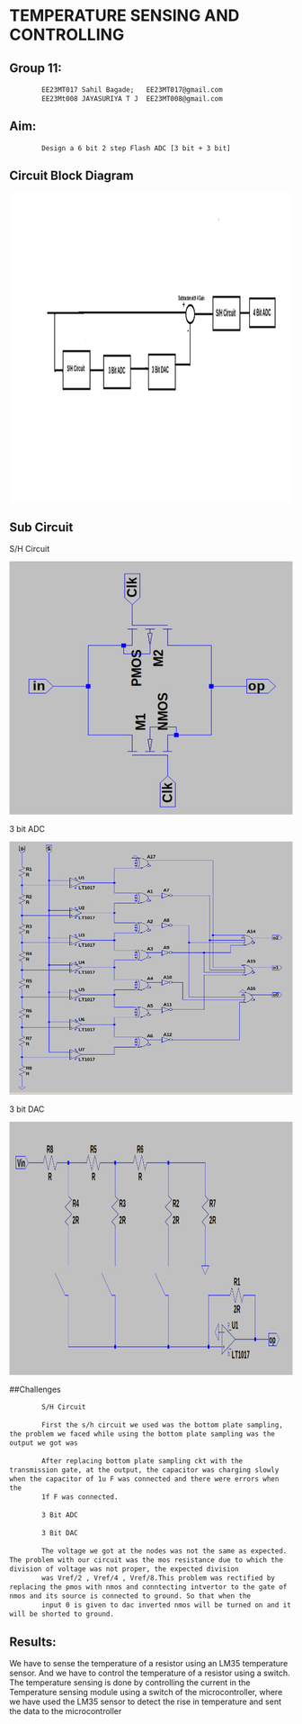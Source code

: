 # TEMPERATURE SENSING AND CONTROLLING


## Group 11: 
            EE23MT017 Sahil Bagade;   EE23MT017@gmail.com            
            EE23Mt008 JAYASURIYA T J  EE23MT008@gmail.com

## Aim: 
            Design a 6 bit 2 step Flash ADC [3 bit + 3 bit]

## Circuit Block Diagram 

 
<img src="Blockdiag.png" alt="Block Diagram" height="550" width="750"/>

    
    
    
## Sub Circuit 
S/H Circuit

<img src="Transmission Gate.png" alt="S/H Circuit" height="450" width="550"/>

3 bit ADC

<img src="3bitADC.png" alt="3bitADC" height="450" width="550"/>

3 bit DAC

<img src="3bitDAC.png" alt="3bitDAC" height="450" width="550"/>



##Challenges 

            S/H Circuit
            
            First the s/h circuit we used was the bottom plate sampling, the problem we faced while using the bottom plate sampling was the output we got was 

            After replacing bottom plate sampling ckt with the transmission gate, at the output, the capacitor was charging slowly when the capacitor of 1u F was connected and there were errors when the
            1f F was connected.

            3 Bit ADC

            3 Bit DAC

            The voltage we got at the nodes was not the same as expected. The problem with our circuit was the mos resistance due to which the division of voltage was not proper, the expected division 
            was Vref/2 , Vref/4 , Vref/8.This problem was rectified by replacing the pmos with nmos and conntecting intvertor to the gate of nmos and its source is connected to ground. So that when the 
            input 0 is given to dac inverted nmos will be turned on and it will be shorted to ground.

            

            


            



## Results:

We have to sense the temperature of a resistor using an LM35 temperature sensor. And we have to control the temperature of a resistor using a switch. 
The  temperature sensing is done by controlling the current in the Temperature sensing module using a switch of the microcontroller, where we have used the LM35 sensor to detect the rise in temperature and sent the data to the microcontroller



